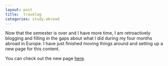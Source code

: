 ```yaml
---
layout: post
title:  travelog
categories: study-abroad
---
```


Now that the semester is over and I have more time, I am retroactively blogging and filling in the gaps about what I did during my four months abroad in Europe. I have just finished moving things around and setting up a new page for this content.

You can check out the new page [here](https://csshen.github.io/travelog/).